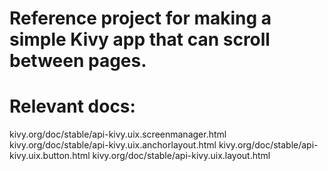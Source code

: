 # Reference project for making a simple Kivy app that can scroll between pages.

# Relevant docs:
kivy.org/doc/stable/api-kivy.uix.screenmanager.html
kivy.org/doc/stable/api-kivy.uix.anchorlayout.html
kivy.org/doc/stable/api-kivy.uix.button.html
kivy.org/doc/stable/api-kivy.uix.layout.html
